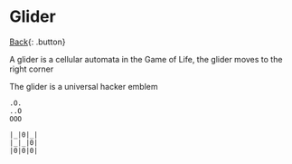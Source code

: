 # Glider

[Back](../index.md){: .button}

A glider is a cellular automata in the Game of Life, the glider moves to the right corner

The glider is a universal hacker emblem

```
.O.
..O
OOO

|_|0|_|
|_|_|0|
|0|0|0|
```

